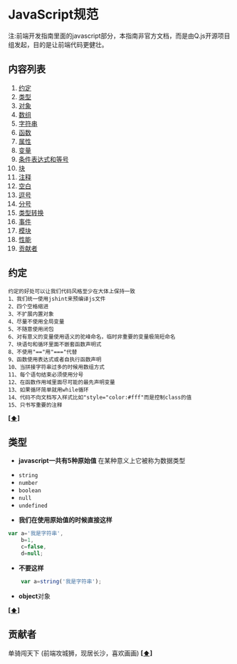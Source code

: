 # JavaScript规范 
注:前端开发指南里面的javascript部分，本指南非官方文档，而是由Q.js开源项目组发起，目的是让前端代码更健壮。
## <a name='TOC'>内容列表</a>
1. [约定](#promise)
1. [类型](#types)
1. [对象](#objects)
1. [数组](#arrays)
1. [字符串](#strings)
1. [函数](#functions)
1. [属性](#properties)
1. [变量](#variables)
1. [条件表达式和等号](#conditionals)
1. [块](#blocks)
1. [注释](#comments)
1. [空白](#whitespace)
1. [逗号](#commas)
1. [分号](#semicolons)
1. [类型转换](#type-coercion)
1. [事件](#events)
1. [模块](#modules)
1. [性能](#performance)
1. [贡献者](#contributors)

## <a name='promise'>约定</a>
	约定的好处可以让我们代码风格至少在大体上保持一致
	1、我们统一使用jshint来预编译js文件
	2、四个空格缩进
	3、不扩展内置对象
	4、尽量不使用全局变量
	5、不随意使用闭包
	6、对有意义的变量使用语义的驼峰命名，临时非重要的变量极简短命名
	7、块语句和循环里面不嵌套函数声明式
	8、不使用"=="用"==="代替
	9、函数使用表达式或者自执行函数声明
	10、当拼接字符串过多的时候用数组方式
	11、每个语句结束必须使用分号
	12、在函数作用域里面尽可能的最先声明变量
	13、如果循环简单就用while循环
	14、代码不向文档写入样式比如"style="color:#fff"而是控制class的值
	15、只书写重要的注释
	
**[[⬆]](#TOC)**

## <a name='types'>类型</a>

- **javascript一共有5种原始值** 在某种意义上它被称为数据类型

+ `string`
+ `number`
+ `boolean`
+ `null`
+ `undefined`

- **我们在使用原始值的时候直接这样**

```javascript
var a='我是字符串',
	b=1,
	c=false,
	d=null;
```
- **不要这样**

```javascript
	var a=string('我是字符串');
```
- **object**对象

**[[⬆]](#TOC)**

## <a name='contributors'>贡献者</a>
单骑闯天下  (前端攻城狮，现居长沙，喜欢画画)
**[[⬆]](#TOC)**